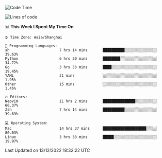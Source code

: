 <!--START_SECTION:waka-->
![Code Time](http://img.shields.io/badge/Code%20Time-1%2C054%20hrs%2032%20mins-blue)

![Lines of code](https://img.shields.io/badge/From%20Hello%20World%20I%27ve%20Written-24%20Thousand%20lines%20of%20code-blue)

📊 **This Week I Spent My Time On** 

```text
⌚︎ Time Zone: Asia/Shanghai

💬 Programming Languages: 
sh                       7 hrs 14 mins       ██████████░░░░░░░░░░░░░░░   39.63% 
Python                   6 hrs 20 mins       ████████░░░░░░░░░░░░░░░░░   34.72% 
Go                       3 hrs 33 mins       ████░░░░░░░░░░░░░░░░░░░░░   19.45% 
YAML                     21 mins             ░░░░░░░░░░░░░░░░░░░░░░░░░   1.95% 
Other                    15 mins             ░░░░░░░░░░░░░░░░░░░░░░░░░   1.45%

🔥 Editors: 
Neovim                   11 hrs 2 mins       ███████████████░░░░░░░░░░   60.37% 
Zsh                      7 hrs 14 mins       ██████████░░░░░░░░░░░░░░░   39.63%

💻 Operating System: 
Mac                      14 hrs 37 mins      ████████████████████░░░░░   80.03% 
Linux                    3 hrs 38 mins       █████░░░░░░░░░░░░░░░░░░░░   19.97%

```


 Last Updated on 13/12/2022 18:32:22 UTC
<!--END_SECTION:waka-->
